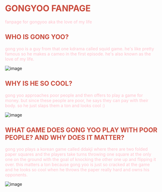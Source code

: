 <h1 style="color: #C9493B;">GONGYOO FANPAGE</h1>
<p style="color: pink;">fanpage for gongyoo aka the love of my life</p>

<h2 style="color: #C9493B;">WHO IS GONG YOO?</h2>
<p style="color: pink;">gong yoo is a guy from that one kdrama called squid game. he's like pretty famous so he makes a cameo in the first episode.
he's also known as the love of my life.</p>

![image](https://user-images.githubusercontent.com/91553555/135300587-c7b4c166-c915-417c-89b5-cc015d279865.png)

<h2 style="color: #C9493B;">WHY IS HE SO COOL?</h2>
<p style="color: pink;">gong yoo approaches poor people and then offers to play a game for money. but since these people are poor, he says they can pay with their body. so he just slaps them a ton and looks cool :)</p>

![image](https://user-images.githubusercontent.com/91553555/135300996-7543b980-78f5-427a-9bd4-258e34229062.png)

<h2 style="color: #C9493B;">WHAT GAME DOES GONG YOO PLAY WITH POOR PEOPLE? AND WHY DOES IT MATTER?</h2>
<p style="color: pink;">gong yoo plays a korean game called ddakji where there are two folded paper squares and the players take turns throwing one square at the only one on the ground with the goal of knocking the other one up and flipping it over. this matters a ton because gong yoo is just so cracked at the game and he looks so cool when he throws the paper really hard and owns his opponents.</p>

![image](https://user-images.githubusercontent.com/91553555/135301104-aa2a99bb-14bd-43bc-828a-4f30b2770c98.png)
